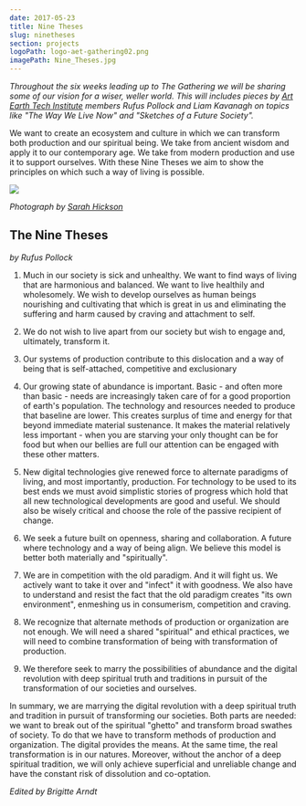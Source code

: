 ```yaml
---
date: 2017-05-23
title: Nine Theses
slug: ninetheses
section: projects
logoPath: logo-aet-gathering02.png
imagePath: Nine_Theses.jpg
---
```


*Throughout the six weeks leading up to The Gathering we will be sharing some of our vision for a wiser, weller world. This will includes pieces by [Art Earth Tech Institute][institute] members Rufus Pollock and Liam Kavanagh on topics like "The Way We Live Now" and "Sketches of a Future Society".*

[institute]: /institute/

We want to create an ecosystem and culture in which we can transform both production and our spiritual being. We take from ancient wisdom and apply it to our contemporary age. We take from modern production and use it to support ourselves. With these Nine Theses we aim to show the principles on which such a way of living is possible.  

<img src="/images/Nine_Theses.jpg">

*Photograph by [Sarah Hickson](https://sarahhickson.shootproof.com/)*


## The Nine Theses

*by Rufus Pollock*

1. Much in our society is sick and unhealthy. We want to find ways of living that are harmonious and balanced. We want to live healthily and wholesomely. We wish to develop ourselves as human beings nourishing and cultivating that which is great in us and eliminating the suffering and harm caused by craving and attachment to self.

2. We do not wish to live apart from our society but wish to engage and, ultimately, transform it.

3. Our systems of production contribute to this dislocation and a way of being that is self-attached, competitive and exclusionary

4. Our growing state of abundance is important. Basic - and often more than basic - needs are increasingly taken care of for a good proportion of earth's population. The technology and resources needed to produce that baseline are lower. This creates surplus of time and energy for that beyond immediate material sustenance. It makes the material relatively less important - when you are starving your only thought can be for food but when our bellies are full our attention can be engaged with these other matters.

5. New digital technologies give renewed force to alternate paradigms of living, and most importantly, production. For technology to be used to its best ends we must avoid simplistic stories of progress which hold that all new technological developments are good and useful. We should also be wisely critical and choose the role of the passive recipient of change.

6. We seek a future built on openness, sharing and collaboration. A future where  technology and a way of being align. We believe this model is better both materially and "spiritually".

7. We are in competition with the old paradigm. And it will fight us. We actively want to take it over and "infect" it with goodness. We also have to understand and resist the fact that the old paradigm creates "its own environment", enmeshing us in consumerism, competition and craving.

8. We recognize that alternate methods of production or organization are not enough. We will need a shared "spiritual" and ethical practices, we will need to combine transformation of being with transformation of production.

9. We therefore seek to marry the possibilities of abundance and the digital revolution with deep spiritual truth and traditions in pursuit of the transformation of our societies and ourselves.

In summary, we are marrying the digital revolution with a deep spiritual truth and tradition in pursuit of transforming our societies. Both parts are needed: we want to break out of the spiritual "ghetto" and transform broad swathes of society. To do that we have to transform methods of production and organization. The digital provides the means. At the same time, the real transformation is in our natures. Moreover, without the anchor of a deep spiritual tradition, we will only achieve superficial and unreliable change and have the constant risk of dissolution and co-optation.

*Edited by Brigitte Arndt*
